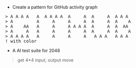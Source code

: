 -	Create a pattern for GitHub activity graph

<pre>
> A A A A   A  A A A A  A     A  A     A  A A A
> A         A     A     A     A  A     A  A    A
> A    AA   A     A     A A A A  A     A  A  AA
> A     A   A     A     A     A  A     A  A    A
> A A A A   A     A     A     A   A A A   A A A
! with color
</pre>

-	A AI test suite for 2048

> get 4*4 input, output move
